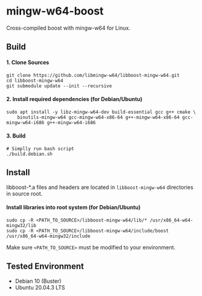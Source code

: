 # mingw-w64-boost

Cross-compiled boost with mingw-w64 for Linux.

## Build

#### 1. Clone Sources
    git clone https://github.com/libmingw-w64/libboost-mingw-w64.git
    cd libboost-mingw-w64
    git submodule update --init --recursive

#### 2. Install required dependencies (for Debian/Ubuntu)
    sudo apt install -y libz-mingw-w64-dev build-essential gcc g++ cmake \
    	binutils-mingw-w64 gcc-mingw-w64-x86-64 g++-mingw-w64-x86-64 gcc-mingw-w64-i686 g++-mingw-w64-i686

#### 3. Build
    # Simplly run bash script
    ./build.debian.sh

## Install

libboost-*.a files and headers are located in `libboost-mingw-w64` directories in source root.

#### Install libraries into root system (for Debian/Ubuntu)
    sudo cp -R <PATH_TO_SOURCE>/libboost-mingw-w64/lib/* /usr/x86_64-w64-mingw32/lib
    sudo cp -R <PATH_TO_SOURCE>/libboost-mingw-w64/include/boost /usr/x86_64-w64-mingw32/include
Make sure `<PATH_TO_SOURCE>` must be modified to your environment.

## Tested Environment
- Debian 10 (Buster)
- Ubuntu 20.04.3 LTS
